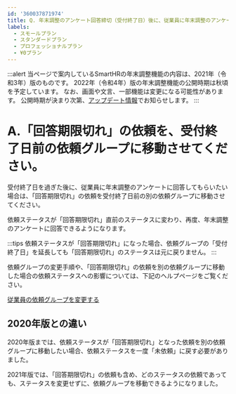 ```yaml
---
id: '360037871974'
title: Q. 年末調整のアンケート回答締切（受付終了日）後に、従業員に年末調整のアンケートを回答してもらうには？
labels:
  - スモールプラン
  - スタンダードプラン
  - プロフェッショナルプラン
  - ¥0プラン
---
```

:::alert
当ページで案内しているSmartHRの年末調整機能の内容は、2021年（令和3年）版のものです。
2022年（令和4年）版の年末調整機能の公開時期は秋頃を予定しています。
なお、画面や文言、一部機能は変更になる可能性があります。
公開時期が決まり次第、[アップデート情報](https://smarthr.jp/update)でお知らせします。
:::

# A.「回答期限切れ」の依頼を、受付終了日前の依頼グループに移動させてください。

受付終了日を過ぎた後に、従業員に年末調整のアンケートに回答してもらいたい場合は、「回答期限切れ」の依頼を受付終了日前の別の依頼グループに移動させてください。

依頼ステータスが「回答期限切れ」直前のステータスに変わり、再度、年末調整のアンケートに回答できるようになります。

:::tips
依頼ステータスが「回答期限切れ」になった場合、依頼グループの「受付終了日」を延長しても「回答期限切れ」のステータスは元に戻りません。
:::

依頼グループの変更手順や、「回答期限切れ」の依頼を別の依頼グループに移動した場合の依頼ステータスへの影響については、下記のヘルプページをご覧ください。

[従業員の依頼グループを変更する](https://knowledge.smarthr.jp/hc/ja/articles/4405495792665)

## 2020年版との違い

2020年版までは、依頼ステータスが「回答期限切れ」となった依頼を別の依頼グループに移動したい場合、依頼ステータスを一度「未依頼」に戻す必要がありました。

2021年版では、「回答期限切れ」の依頼も含め、どのステータスの依頼であっても、ステータスを変更せずに、依頼グループを移動できるようになりました。
